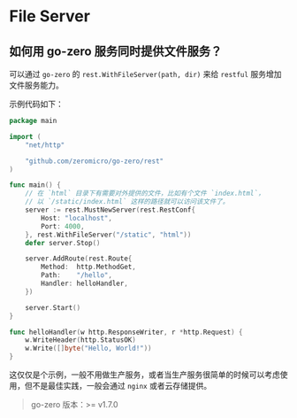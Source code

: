 # File Server

## 如何用 go-zero 服务同时提供文件服务？

可以通过 `go-zero` 的 `rest.WithFileServer(path, dir)` 来给 `restful` 服务增加文件服务能力。

示例代码如下：

```go
package main

import (
	"net/http"

	"github.com/zeromicro/go-zero/rest"
)

func main() {
    // 在 `html` 目录下有需要对外提供的文件，比如有个文件 `index.html`，
    // 以 `/static/index.html` 这样的路径就可以访问该文件了。
	server := rest.MustNewServer(rest.RestConf{
		Host: "localhost",
		Port: 4000,
	}, rest.WithFileServer("/static", "html"))
	defer server.Stop()

	server.AddRoute(rest.Route{
		Method:  http.MethodGet,
		Path:    "/hello",
		Handler: helloHandler,
	})

	server.Start()
}

func helloHandler(w http.ResponseWriter, r *http.Request) {
	w.WriteHeader(http.StatusOK)
	w.Write([]byte("Hello, World!"))
}
```

这仅仅是个示例，一般不用做生产服务，或者当生产服务很简单的时候可以考虑使用，但不是最佳实践，一般会通过 `nginx` 或者云存储提供。

> go-zero 版本：>= v1.7.0